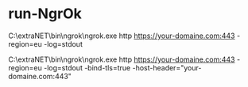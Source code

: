 # run-NgrOk

C:\extraNET\bin\ngrok\ngrok.exe http https://your-domaine.com:443 -region=eu -log=stdout

C:\extraNET\bin\ngrok\ngrok.exe http https://your-domaine.com:443 -region=eu -log=stdout -bind-tls=true -host-header="your-domaine.com:443"

